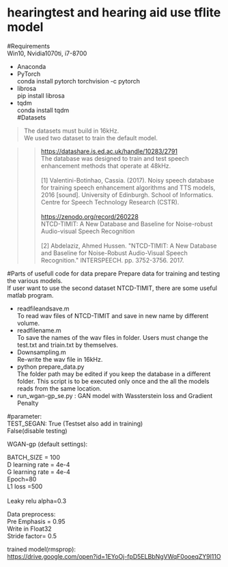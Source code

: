 
hearingtest and hearing aid use tflite model
===
#Requirements    <br>
Win10, Nvidia1070ti, i7-8700    <br>
*	Anaconda    <br>
*	PyTorch    <br>
conda install pytorch torchvision -c pytorch    <br>
*	librosa    <br>
pip install librosa    <br>
*	tqdm    <br>
conda install tqdm    <br>
#Datasets    <br>
>The datasets must build in 16kHz.    <br>
We used two dataset to train the default model.    <br>

>>https://datashare.is.ed.ac.uk/handle/10283/2791    <br>
The database was designed to train and test speech enhancement methods that operate at 48kHz.    <br>
    <br>
[1] Valentini-Botinhao, Cassia. (2017). Noisy speech database for training speech enhancement algorithms and TTS models, 2016 [sound]. University of Edinburgh. School of Informatics. Centre for Speech Technology Research (CSTR).    <br>
    <br>
>>https://zenodo.org/record/260228    <br>
NTCD-TIMIT: A New Database and Baseline for Noise-robust Audio-visual Speech Recognition    <br>
    <br>
[2] Abdelaziz, Ahmed Hussen. "NTCD-TIMIT: A New Database and Baseline for Noise-Robust Audio-Visual Speech Recognition." INTERSPEECH. pp. 3752-3756. 2017.    <br>

#Parts of usefull code for data prepare 
Prepare data for training and testing the various models.     <br>
If user want to use the second dataset NTCD-TIMIT, there are some useful matlab program.     <br>

*	readfileandsave.m    <br>
To read wav files of NTCD-TIMIT and save in new name by different volume.    <br>
*	readfilename.m    <br>
To save the names of the wav files in folder. Users must change the test.txt and triain.txt by themselves.     <br>
*	Downsampling.m    <br>
Re-write the wav file in 16kHz.    <br>
*	python prepare_data.py    <br>
The folder path may be edited if you keep the database in a different folder. This script is to be executed only once and the all the models reads from the same location.    <br>
*	run_wgan-gp_se.py : GAN model with Wassterstein loss and Gradient Penalty    <br>

#parameter:    <br>
TEST_SEGAN:  True (Testset also add in training)     <br>
False(disable testing)    <br>

WGAN-gp (default settings):    <br>

BATCH_SIZE = 100    <br>
D learning rate = 4e-4    <br>
G learning rate = 4e-4    <br>
Epoch=80    <br>
L1 loss =500    <br>    <br>
Leaky relu alpha=0.3    <br>

Data preprocess:    <br>
Pre Emphasis = 0.95    <br>
Write in Float32    <br>
Stride factor= 0.5    <br>

trained model(rmsprop): <br>
https://drive.google.com/open?id=1EYoOj-fpD5ELBbNgVWqF0ooeqZY9l11O

